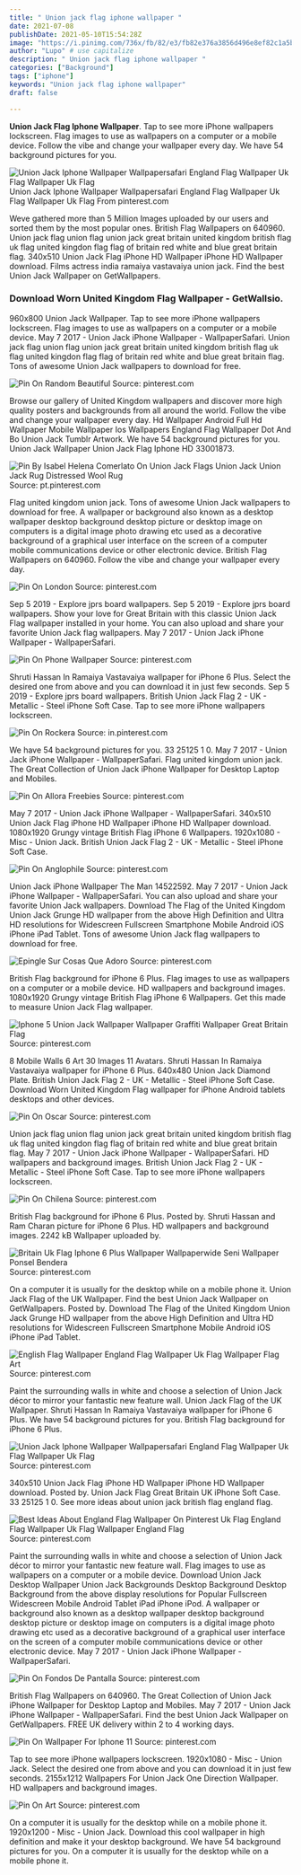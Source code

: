 ```yaml
---
title: " Union jack flag iphone wallpaper "
date: 2021-07-08
publishDate: 2021-05-10T15:54:28Z
image: "https://i.pinimg.com/736x/fb/82/e3/fb82e376a3856d496e8ef82c1a5b57ba.jpg"
author: "Lupo" # use capitalize
description: " Union jack flag iphone wallpaper "
categories: ["Background"]
tags: ["iphone"]
keywords: "Union jack flag iphone wallpaper"
draft: false

---
```



**Union Jack Flag Iphone Wallpaper**. Tap to see more iPhone wallpapers lockscreen. Flag images to use as wallpapers on a computer or a mobile device. Follow the vibe and change your wallpaper every day. We have 54 background pictures for you.

![Union Jack Iphone Wallpaper Wallpapersafari England Flag Wallpaper Uk Flag Wallpaper Uk Flag](https://i.pinimg.com/originals/a0/d3/af/a0d3af653662a9d69127a0d9830d8f9c.jpg "Union Jack Iphone Wallpaper Wallpapersafari England Flag Wallpaper Uk Flag Wallpaper Uk Flag")
Union Jack Iphone Wallpaper Wallpapersafari England Flag Wallpaper Uk Flag Wallpaper Uk Flag From pinterest.com


Weve gathered more than 5 Million Images uploaded by our users and sorted them by the most popular ones. British Flag Wallpapers on 640960. Union jack flag union flag union jack great britain united kingdom british flag uk flag united kingdon flag flag of britain red white and blue great britain flag. 340x510 Union Jack Flag iPhone HD Wallpaper iPhone HD Wallpaper download. Films actress india ramaiya vastavaiya union jack. Find the best Union Jack Wallpaper on GetWallpapers.

### Download Worn United Kingdom Flag Wallpaper - GetWallsio.

960x800 Union Jack Wallpaper. Tap to see more iPhone wallpapers lockscreen. Flag images to use as wallpapers on a computer or a mobile device. May 7 2017 - Union Jack iPhone Wallpaper - WallpaperSafari. Union jack flag union flag union jack great britain united kingdom british flag uk flag united kingdon flag flag of britain red white and blue great britain flag. Tons of awesome Union Jack wallpapers to download for free.


![Pin On Random Beautiful](https://i.pinimg.com/originals/44/c3/6c/44c36c8000f375a55b17e4ecfc3c14e6.jpg "Pin On Random Beautiful")
Source: pinterest.com

Browse our gallery of United Kingdom wallpapers and discover more high quality posters and backgrounds from all around the world. Follow the vibe and change your wallpaper every day. Hd Wallpaper Android Full Hd Wallpaper Mobile Wallpaper Ios Wallpapers England Flag Wallpaper Dot And Bo Union Jack Tumblr Artwork. We have 54 background pictures for you. Union Jack Wallpaper Union Jack Flag Iphone HD 33001873.

![Pin By Isabel Helena Comerlato On Union Jack Flags Union Jack Union Jack Rug Distressed Wool Rug](https://i.pinimg.com/originals/5d/52/3c/5d523c05550c01e965245acb56af9c2d.jpg "Pin By Isabel Helena Comerlato On Union Jack Flags Union Jack Union Jack Rug Distressed Wool Rug")
Source: pt.pinterest.com

Flag united kingdom union jack. Tons of awesome Union Jack wallpapers to download for free. A wallpaper or background also known as a desktop wallpaper desktop background desktop picture or desktop image on computers is a digital image photo drawing etc used as a decorative background of a graphical user interface on the screen of a computer mobile communications device or other electronic device. British Flag Wallpapers on 640960. Follow the vibe and change your wallpaper every day.

![Pin On London](https://i.pinimg.com/originals/16/84/9b/16849bca8ef8fdc12e0633e7b70ffc31.jpg "Pin On London")
Source: pinterest.com

Sep 5 2019 - Explore jprs board wallpapers. Sep 5 2019 - Explore jprs board wallpapers. Show your love for Great Britain with this classic Union Jack Flag wallpaper installed in your home. You can also upload and share your favorite Union Jack flag wallpapers. May 7 2017 - Union Jack iPhone Wallpaper - WallpaperSafari.

![Pin On Phone Wallpaper](https://i.pinimg.com/originals/2f/40/c8/2f40c8de1f08214943de09612dd18a56.jpg "Pin On Phone Wallpaper")
Source: pinterest.com

Shruti Hassan In Ramaiya Vastavaiya wallpaper for iPhone 6 Plus. Select the desired one from above and you can download it in just few seconds. Sep 5 2019 - Explore jprs board wallpapers. British Union Jack Flag 2 - UK - Metallic - Steel iPhone Soft Case. Tap to see more iPhone wallpapers lockscreen.

![Pin On Rockera](https://i.pinimg.com/736x/93/1e/a3/931ea3bec1f2592df78caf4a9d7e2868.jpg "Pin On Rockera")
Source: in.pinterest.com

We have 54 background pictures for you. 33 25125 1 0. May 7 2017 - Union Jack iPhone Wallpaper - WallpaperSafari. Flag united kingdom union jack. The Great Collection of Union Jack iPhone Wallpaper for Desktop Laptop and Mobiles.

![Pin On Allora Freebies](https://i.pinimg.com/originals/67/24/80/672480f10c6c2600865a68e02f855a10.png "Pin On Allora Freebies")
Source: pinterest.com

May 7 2017 - Union Jack iPhone Wallpaper - WallpaperSafari. 340x510 Union Jack Flag iPhone HD Wallpaper iPhone HD Wallpaper download. 1080x1920 Grungy vintage British Flag iPhone 6 Wallpapers. 1920x1080 - Misc - Union Jack. British Union Jack Flag 2 - UK - Metallic - Steel iPhone Soft Case.

![Pin On Anglophile](https://i.pinimg.com/originals/07/02/d2/0702d295b49ae418388813a621055adb.jpg "Pin On Anglophile")
Source: pinterest.com

Union Jack iPhone Wallpaper The Man 14522592. May 7 2017 - Union Jack iPhone Wallpaper - WallpaperSafari. You can also upload and share your favorite Union Jack wallpapers. Download The Flag of the United Kingdom Union Jack Grunge HD wallpaper from the above High Definition and Ultra HD resolutions for Widescreen Fullscreen Smartphone Mobile Android iOS iPhone iPad Tablet. Tons of awesome Union Jack flag wallpapers to download for free.

![Epingle Sur Cosas Que Adoro](https://i.pinimg.com/originals/b3/40/2c/b3402ce8a9159464c55c393d9885a9d3.jpg "Epingle Sur Cosas Que Adoro")
Source: pinterest.com

British Flag background for iPhone 6 Plus. Flag images to use as wallpapers on a computer or a mobile device. HD wallpapers and background images. 1080x1920 Grungy vintage British Flag iPhone 6 Wallpapers. Get this made to measure Union Jack Flag wallpaper.

![Iphone 5 Union Jack Wallpaper Wallpaper Graffiti Wallpaper Great Britain Flag](https://i.pinimg.com/originals/df/ec/0f/dfec0fde10f5eb607e2c3b0257baa6ed.jpg "Iphone 5 Union Jack Wallpaper Wallpaper Graffiti Wallpaper Great Britain Flag")
Source: pinterest.com

8 Mobile Walls 6 Art 30 Images 11 Avatars. Shruti Hassan In Ramaiya Vastavaiya wallpaper for iPhone 6 Plus. 640x480 Union Jack Diamond Plate. British Union Jack Flag 2 - UK - Metallic - Steel iPhone Soft Case. Download Worn United Kingdom Flag wallpaper for iPhone Android tablets desktops and other devices.

![Pin On Oscar](https://i.pinimg.com/originals/48/89/da/4889dabc7e1c13b2bf6a10635239e7f6.jpg "Pin On Oscar")
Source: pinterest.com

Union jack flag union flag union jack great britain united kingdom british flag uk flag united kingdon flag flag of britain red white and blue great britain flag. May 7 2017 - Union Jack iPhone Wallpaper - WallpaperSafari. HD wallpapers and background images. British Union Jack Flag 2 - UK - Metallic - Steel iPhone Soft Case. Tap to see more iPhone wallpapers lockscreen.

![Pin On Chilena](https://i.pinimg.com/originals/10/43/cb/1043cbb3fd5eb8109681715ddac870a9.jpg "Pin On Chilena")
Source: pinterest.com

British Flag background for iPhone 6 Plus. Posted by. Shruti Hassan and Ram Charan picture for iPhone 6 Plus. HD wallpapers and background images. 2242 kB Wallpaper uploaded by.

![Britain Uk Flag Iphone 6 Plus Wallpaper Wallpaperwide Seni Wallpaper Ponsel Bendera](https://i.pinimg.com/originals/42/27/79/422779e02b7a7fb5caf3762a3bb24d94.jpg "Britain Uk Flag Iphone 6 Plus Wallpaper Wallpaperwide Seni Wallpaper Ponsel Bendera")
Source: pinterest.com

On a computer it is usually for the desktop while on a mobile phone it. Union Jack Flag of the UK Wallpaper. Find the best Union Jack Wallpaper on GetWallpapers. Posted by. Download The Flag of the United Kingdom Union Jack Grunge HD wallpaper from the above High Definition and Ultra HD resolutions for Widescreen Fullscreen Smartphone Mobile Android iOS iPhone iPad Tablet.

![English Flag Wallpaper England Flag Wallpaper Uk Flag Wallpaper Flag Art](https://i.pinimg.com/originals/f4/51/71/f45171455196b1cff24ea33a8be5a4e9.jpg "English Flag Wallpaper England Flag Wallpaper Uk Flag Wallpaper Flag Art")
Source: pinterest.com

Paint the surrounding walls in white and choose a selection of Union Jack décor to mirror your fantastic new feature wall. Union Jack Flag of the UK Wallpaper. Shruti Hassan In Ramaiya Vastavaiya wallpaper for iPhone 6 Plus. We have 54 background pictures for you. British Flag background for iPhone 6 Plus.

![Union Jack Iphone Wallpaper Wallpapersafari England Flag Wallpaper Uk Flag Wallpaper Uk Flag](https://i.pinimg.com/originals/a0/d3/af/a0d3af653662a9d69127a0d9830d8f9c.jpg "Union Jack Iphone Wallpaper Wallpapersafari England Flag Wallpaper Uk Flag Wallpaper Uk Flag")
Source: pinterest.com

340x510 Union Jack Flag iPhone HD Wallpaper iPhone HD Wallpaper download. Posted by. Union Jack Flag Great Britain UK iPhone Soft Case. 33 25125 1 0. See more ideas about union jack british flag england flag.

![Best Ideas About England Flag Wallpaper On Pinterest Uk Flag England Flag Wallpaper Uk Flag Wallpaper England Flag](https://i.pinimg.com/originals/e5/8d/da/e58ddab121988a3a3ef5add0258f067e.jpg "Best Ideas About England Flag Wallpaper On Pinterest Uk Flag England Flag Wallpaper Uk Flag Wallpaper England Flag")
Source: pinterest.com

Paint the surrounding walls in white and choose a selection of Union Jack décor to mirror your fantastic new feature wall. Flag images to use as wallpapers on a computer or a mobile device. Download Union Jack Desktop Wallpaper Union Jack Backgrounds Desktop Background Desktop Background from the above display resolutions for Popular Fullscreen Widescreen Mobile Android Tablet iPad iPhone iPod. A wallpaper or background also known as a desktop wallpaper desktop background desktop picture or desktop image on computers is a digital image photo drawing etc used as a decorative background of a graphical user interface on the screen of a computer mobile communications device or other electronic device. May 7 2017 - Union Jack iPhone Wallpaper - WallpaperSafari.

![Pin On Fondos De Pantalla](https://i.pinimg.com/originals/5d/19/5a/5d195a07f5cd599a3334b3d6854b5446.jpg "Pin On Fondos De Pantalla")
Source: pinterest.com

British Flag Wallpapers on 640960. The Great Collection of Union Jack iPhone Wallpaper for Desktop Laptop and Mobiles. May 7 2017 - Union Jack iPhone Wallpaper - WallpaperSafari. Find the best Union Jack Wallpaper on GetWallpapers. FREE UK delivery within 2 to 4 working days.

![Pin On Wallpaper For Iphone 11](https://i.pinimg.com/originals/c1/fa/3e/c1fa3e92221ed2022a9b4f12a2d2f571.jpg "Pin On Wallpaper For Iphone 11")
Source: pinterest.com

Tap to see more iPhone wallpapers lockscreen. 1920x1080 - Misc - Union Jack. Select the desired one from above and you can download it in just few seconds. 2155x1212 Wallpapers For Union Jack One Direction Wallpaper. HD wallpapers and background images.

![Pin On Art](https://i.pinimg.com/736x/fb/82/e3/fb82e376a3856d496e8ef82c1a5b57ba.jpg "Pin On Art")
Source: pinterest.com

On a computer it is usually for the desktop while on a mobile phone it. 1920x1200 - Misc - Union Jack. Download this cool wallpaper in high definition and make it your desktop background. We have 54 background pictures for you. On a computer it is usually for the desktop while on a mobile phone it.

